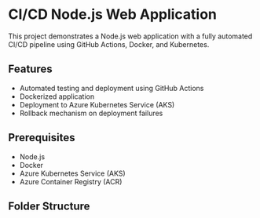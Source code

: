 # CI/CD Node.js Web Application

This project demonstrates a Node.js web application with a fully automated CI/CD pipeline using GitHub Actions, Docker, and Kubernetes.

## Features
- Automated testing and deployment using GitHub Actions
- Dockerized application
- Deployment to Azure Kubernetes Service (AKS)
- Rollback mechanism on deployment failures

## Prerequisites
- Node.js
- Docker
- Azure Kubernetes Service (AKS)
- Azure Container Registry (ACR)

## Folder Structure
